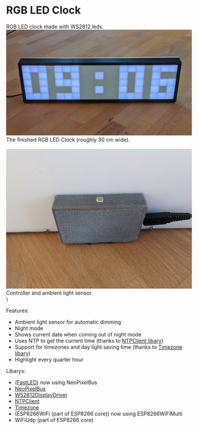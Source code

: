 # RGB LED Clock
RGB LED clock made with WS2812 leds. \
![alt text](https://raw.githubusercontent.com/DerBrecher/RGB_LED_Clock/master/images/clock.jpg)\
The finished RGB LED Clock (roughly 30 cm wide). \
\
![alt text](https://raw.githubusercontent.com/DerBrecher/RGB_LED_Clock/master/images/controller_and_light_sensor.jpg)\
Controller and ambient light sensor. \
\

Features:
- Ambient light sensor for automatic dimming
- Night mode
- Shows current date when coming out of night mode
- Uses NTP to get the current time (thanks to [NTPClient libary](https://github.com/arduino-libraries/NTPClient))
- Support for timezones and day light saving time (thanks to [Timezone libary](https://github.com/JChristensen/Timezone))
- Highlight every quarter hour

Libarys:
- ([FastLED](https://github.com/FastLED/FastLED)) now using NeoPixelBus
- [NeoPixelBus](https://github.com/Makuna/NeoPixelBus)
- [WS2812DisplayDriver](https://github.com/DerBrecher/RGB_LED_Display_Driver)
- [NTPClient](https://github.com/arduino-libraries/NTPClient)
- [Timezone](https://github.com/JChristensen/Timezone)
- (ESP8266WiFi (part of ESP8266 core)) now using ESP8266WiFiMulti
- WiFiUdp (part of ESP8266 core)
